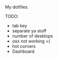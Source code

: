 My dotfiles.

TODO:
 * tab key
 * separate ya stuff
 * number of desktops
 * osx not working =(
 * hot corners
 * Dashboard
